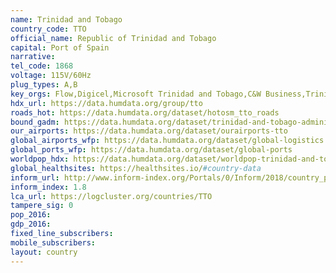 ```yaml
---
name: Trinidad and Tobago
country_code: TTO
official_name: Republic of Trinidad and Tobago
capital: Port of Spain
narrative:
tel_code: 1868
voltage: 115V/60Hz
plug_types: A,B
key_orgs: Flow,Digicel,Microsoft Trinidad and Tobago,C&W Business,Trinidad and Tobago Internet Exchange,Air Link Networks,Fujitsu Carribean
hdx_url: https://data.humdata.org/group/tto
roads_hot: https://data.humdata.org/dataset/hotosm_tto_roads
bound_gadm: https://data.humdata.org/dataset/trinidad-and-tobago-administrative-level-0-national-and-1-region-and-municipality-boundaries
our_airports: https://data.humdata.org/dataset/ourairports-tto
global_airports_wfp: https://data.humdata.org/dataset/global-logistics
global_ports_wfp: https://data.humdata.org/dataset/global-ports
worldpop_hdx: https://data.humdata.org/dataset/worldpop-trinidad-and-tobago
global_healthsites: https://healthsites.io/#country-data
inform_url: http://www.inform-index.org/Portals/0/Inform/2018/country_profiles/TTO.pdf
inform_index: 1.8
lca_url: https://logcluster.org/countries/TTO
tampere_sig: 0
pop_2016:
gdp_2016:
fixed_line_subscribers:
mobile_subscribers:
layout: country
---
```

